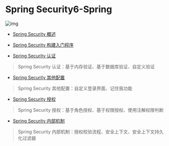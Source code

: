 # Spring Security6-Spring

![img](https://fastly.jsdelivr.net/gh/LetengZzz/img@main/tc2/img/Java/202309201637507.jpeg)

- [Spring Security 概述](../Overview.md)

- [Spring Security 构建入门程序](BasicProgram/index.md)

- [Spring Security 认证](Authentication/index.md)

> Spring Security 认证：基于内存验证、基于数据库验证、自定义验证

- [Spring Security 其他配置](Other/index.md)

> Spring Security 其他配置：自定义登录界面、记住我功能

- [Spring Security 授权](Authorization/index.md)

> Spring Security 授权：基于角色授权、基于权限授权、使用注解权限判断

- [Spring Security 内部机制](Principle/index.md)

> Spring Security 内部机制：授权校验流程、安全上下文、安全上下文持久化过滤器

